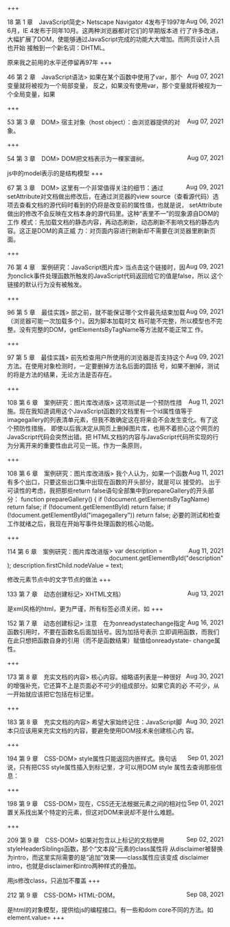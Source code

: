 +++
<div style="float:left">18 第 1 章　JavaScript简史</div><div style="float:right">Aug 06, 2021</div>
> Netscape Navigator 4发布于1997年6月，IE 4发布于同年10月。这两种浏览器都对它们的早期版本进
行了许多改进，大幅扩展了DOM，使能够通过JavaScript完成的功能大大增加。而网页设计人员也开始
接触到一个新名词：DHTML。

原来我之前用的水平还停留再97年
+++
<div style="float:left">46 第 2 章　JavaScript语法</div><div style="float:right">Aug 07, 2021</div>
> 如果在某个函数中使用了var，那个变量就将被视为一个局部变量，
反之，如果没有使用var，那个变量就将被视为一个全局变量，如果

+++
<div style="float:left">53 第 3 章　DOM</div><div style="float:right">Aug 07, 2021</div>
> 宿主对象（host object）：由浏览器提供的对象。

+++
<div style="float:left">54 第 3 章　DOM</div><div style="float:right">Aug 07, 2021</div>
> DOM把文档表示为一棵家谱树。

js中的model表示的是结构模型
+++
<div style="float:left">67 第 3 章　DOM</div><div style="float:right">Aug 09, 2021</div>
> 这里有一个非常值得关注的细节：通过setAttribute对文档做出修改后，在通过浏览器的view
source（查看源代码）选项去查看文档的源代码时看到的仍将是改变前的属性值，也就是说，
setAttribute做出的修改不会反映在文档本身的源代码里。这种“表里不一”的现象源自DOM的工作
模式：先加载文档的静态内容，再动态刷新，动态刷新不影响文档的静态内容。这正是DOM的真正威
力：对页面内容进行刷新却不需要在浏览器里刷新页面。

+++
<div style="float:left">76 第 4 章　案例研究：JavaScript图片库</div><div style="float:right">Aug 09, 2021</div>
> 当点击这个链接时，因为onclick事件处理函数所触发的JavaScript代码返回给它的值是false，所以
这个链接的默认行为没有被触发。

+++
<div style="float:left">96 第 5 章　最佳实践</div><div style="float:right">Aug 09, 2021</div>
> 部</body>之前，就不能保证哪个文件最先结束加载（浏览器可能一次加载多个）。因为脚本加载时文
档可能不完整，所以模型也不完整。没有完整的DOM，getElementsByTagName等方法就不能正常工
作。

+++
<div style="float:left">97 第 5 章　最佳实践</div><div style="float:right">Aug 09, 2021</div>
> 前先检查用户所使用的浏览器是否支持这个方法。在使用对象检测时，一定要删掉方法名后面的圆括
号，如果不删掉，测试的将是方法的结果，无论方法是否存在。

+++
<div style="float:left">108 第 6 章　案例研究：图片库改进版</div><div style="float:right">Aug 11, 2021</div>
> 这项测试是一个预防性措施。现在我知道调用这个JavaScript函数的文档里有一个id属性值等于
imagegallery的列表清单元素，但我不敢确定这在将来会不会发生变化。有了这个预防性措施，
即使以后我决定从网页上删掉图片库，也用不着担心这个网页的JavaScript代码会突然出错。把
HTML文档的内容与JavaScript代码所实现的行为分离开来的重要性由此可见一斑。作为一条原则，

+++
<div style="float:left">108 第 6 章　案例研究：图片库改进版</div><div style="float:right">Aug 11, 2021</div>
> 我个人认为，如果一个函数有多个出口，只要这些出口集中出现在函数的开头部分，就是可以
接受的。
出于可读性的考虑，我把那些return false语句全部集中到prepareGallery的开头部分：
function prepareGallery() { 
  if (!document.getElementsByTagName) return false; 
  if (!document.getElementById) return false; 
if (!document.getElementById("imagegallery")) return false;
必要的测试和检查工作就绪之后，我现在开始写事件处理函数的核心功能。

+++
<div style="float:left">114 第 6 章　案例研究：图片库改进版</div><div style="float:right">Aug 11, 2021</div>
> var description = document.getElementById("description"); 
description.firstChild.nodeValue = text; 

修改元素节点中的文字节点的做法
+++
<div style="float:left">133 第 7 章　动态创建标记</div><div style="float:right">Aug 13, 2021</div>
> XHTML文档）

是xml风格的html，更为严谨，所有标签必须关闭，如</a>
+++
<div style="float:left">152 第 7 章　动态创建标记</div><div style="float:right">Aug 16, 2021</div>
> 注意　在为onreadystatechange指定函数引用时，不要在函数名后面加括号。因为加括号表示
立即调用函数，而我们在此只想把函数自身的引用（而不是函数结果）赋值给onreadystate-
change属性。

+++
<div style="float:left">173 第 8 章　充实文档的内容</div><div style="float:right">Aug 30, 2021</div>
> 核心内容。缩略语列表是一种很好的增强补充，它还算不上是页面必不可少的组成部分。如果它真的必
不可少，从一开始就应该把它包括在标记里。

+++
<div style="float:left">183 第 8 章　充实文档的内容</div><div style="float:right">Aug 30, 2021</div>
> 希望大家始终记住：JavaScript脚本只应该用来充实文档的内容，要避免使用DOM技术来创建核心内
容。

+++
<div style="float:left">194 第 9 章　CSS-DOM</div><div style="float:right">Sep 01, 2021</div>
> style属性只能返回内嵌样式。换句话说，只有把CSS style属性插入到标记里，才可以用DOM style
属性去查询那些信息：

+++
<div style="float:left">198 第 9 章　CSS-DOM</div><div style="float:right">Sep 01, 2021</div>
> 现在，CSS还无法根据元素之间的相对位置关系找出某个特定的元素，但这对DOM来说却不是什么难题。

+++
<div style="float:left">209 第 9 章　CSS-DOM</div><div style="float:right">Sep 02, 2021</div>
> 如果对包含以上标记的文档使用styleHeaderSiblings函数，那个“文本段”元素的class属性将
从disclaimer被替换为intro，而这里实际需要的是“追加”效果——class属性应该变成
disclaimer intro，也就是disclaimer和intro两种样式的叠加。

用js修改class，只追加不覆盖
+++
<div style="float:left">212 第 9 章　CSS-DOM</div><div style="float:right">Sep 08, 2021</div>
> HTML-DOM。

是html的对象模型，提供给js的编程接口。有一些和dom core不同的方法。如element.value=
+++
